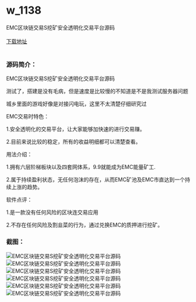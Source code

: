 # w_1138
EMC区块链交易S挖矿安全透明化交易平台源码
<br/></br>
[下载地址](https://www.uuid2.com/1138.html "下载地址")
<br/></br>
<h3>源码简介：</h3>
<p>EMC区块链交易S挖矿安全透明化交易平台源码<p>
<p>测试了，搭建是没有毛病，但是速度是比较慢的不知道是不是我测试服务器问题<p>
<p>城乡里面的游戏好像是对接闪电玩，这里不太清楚仔细研究过<p>
<p>EMC交易时特色：<p>
<p>1.安全透明化的交易平台，让大家能够加快速的进行交易赚。<p>
<p>2.目前来说比较的稳定，所有的收益明细都可以清楚查看。<p>
<p>用法介绍：<p>
<p>1.拥有六层阶梯板块以及四套网体系，9.9就能成为EMC能量矿工.<p>
<p>2.属于持续盈利状态，无任何泡沫的存在，从而EMC矿池及EMC市直达到一个持续上涨的趋势。<p>
<p>软件点评：<p>
<p>1.是一款没有任何风险的区块连交易应用<p>
<p>2.不存在任何风险及割韭菜的行为，通过兑换EMC的质押进行挖矿。<p>
<h3>截图：</h3>
<img src="https://www.uuid2.com/wp-content/uploads/img/202106/43294c2969.png" alt="EMC区块链交易S挖矿安全透明化交易平台源码"><img src="https://www.uuid2.com/wp-content/uploads/img/202106/4005a85631.png" alt="EMC区块链交易S挖矿安全透明化交易平台源码"><img src="https://www.uuid2.com/wp-content/uploads/img/202106/46c6691297.png" alt="EMC区块链交易S挖矿安全透明化交易平台源码"><img src="https://www.uuid2.com/wp-content/uploads/img/202106/aab86c1126.png" alt="EMC区块链交易S挖矿安全透明化交易平台源码"><img src="https://www.uuid2.com/wp-content/uploads/img/202106/a34d3df431.png" alt="EMC区块链交易S挖矿安全透明化交易平台源码"><img src="https://www.uuid2.com/wp-content/uploads/img/202106/8d2c79b350.png" alt="EMC区块链交易S挖矿安全透明化交易平台源码">
